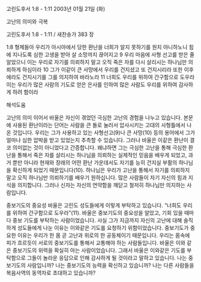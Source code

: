 고린도후서 1:8 - 1:11 
2003년 01월 21일 (화)

고난의 의미와 극복



고린도후서 1:8 - 1:11 / 새찬송가 383 장


1:8 형제들아 우리가 아시아에서 당한 환난을 너희가 알지 못하기를 원치 아니하노니 힘에 지나도록 심한 고생을 받아 살 소망까지 끊어지고 
9 우리 마음에 사형 선고를 받은 줄 알았으니 이는 우리로 자기를 의뢰하지 말고 오직 죽은 자를 다시 살리시는 하나님만 의뢰하게 하심이라 
10 그가 이같이 큰 사망에서 우리를 건지셨고 또 건지시리라 또한 이후에라도 건지시기를 그를 의지하여 바라노라 
11 너희도 우리를 위하여 간구함으로 도우라 이는 우리가 많은 사람의 기도로 얻은 은사를 인하여 많은 사람도 우리를 위하여 감사하게 하려 함이라

해석도움





고난의 의미 
이어서 바울은 자신이 겪었던 극심한 고난의 경험을 나누고 있습니다. 본문에 사용된 환난이라는 단어는 사람을 큰 돌로 눌러서 압사시키는 고대의 사형틀에서 나온 것입니다. 우리는 그가 사용하고 있는 사형선고(9)나 큰 사망(10) 등의 용어에서 그가 얼마나 심한 압박을 받고 있었는지 추측할 수 있습니다. 그러나 바울은 이같은 환난이 결코 의미없는 것이 아니었다고 간증합니다. 왜냐하면 그는 극심한 고난을 통해 극심한 환난을 통해서 죽은 자를 살리시는 하나님을 의뢰하는 실제적인 믿음을 배우게 되었고, 과거 뿐만 아니라 현재와 장래의 어떤 환난 가운데서도 자기를 능히 건지실 부활의 하나님을 확신하게 되었기 때문입니다(10). 하나님은 우리가 고난을 통해서 자기를 의뢰하지 말고 오직 하나님만 의뢰하기를 배우기 원하십니다. 많은 사람들이 자기 자신의 힘과 지식을 의지합니다. 그러나 신자는 자신의 연약함을 깨닫고 철저히 하나님만 의지하는 사람입니다. 



중보기도의 중요성 
바울은 고린도 성도들에게 이렇게 부탁하고 있습니다. “너희도 우리를 위하여 간구함으로 도우라”(11). 바울은 중보기도의 중요성을 알았고, 기회 있을 때마다 중보 기도를 부탁하는 사람이었습니다. 사실 그가 지금까지 자신의 고난에 대해 솔직하게 성도들에게 나눈 이유는 이와같은 기도를 요청하기 위함이었습니다. 중보기도가 중요한 이유는 우리가 한 몸 곧 고난과 위로의 한 공동체이기 때문입니다. 우리는 몸속에 피가 흐르듯이 서로의 중보기도를 통해서 교통해야 하는 사람들입니다. 바울은 이와 같은 중보기도의 위력을 확실히 아는 사람이었습니다. 그래서 바울은 이와같은 기도를 부탁함으로 그들이 놀라운 응답으로 인해 감사하게 될 것이라고 말하고 있습니다. 나는 중보기도의 사람입니까? 나는 중보기도의 능력을 확신하고 있습니까? 나는 다른 사람들을 복음사역의 동역자로 초대하고 있습니까?